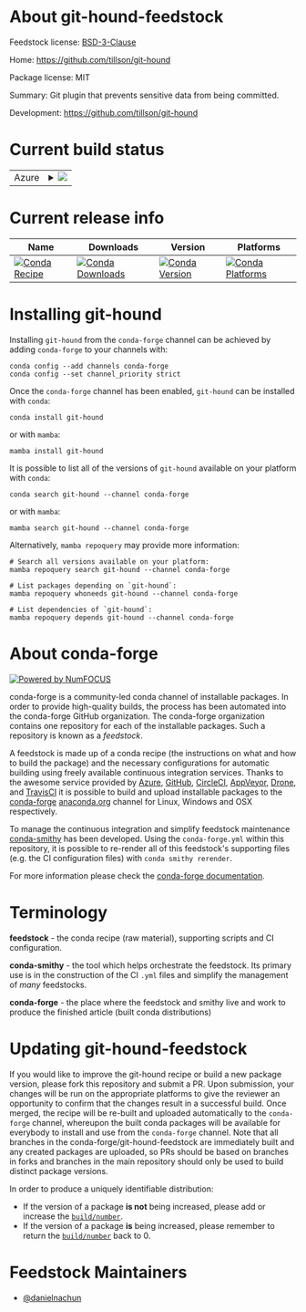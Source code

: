 About git-hound-feedstock
=========================

Feedstock license: [BSD-3-Clause](https://github.com/conda-forge/git-hound-feedstock/blob/main/LICENSE.txt)

Home: https://github.com/tillson/git-hound

Package license: MIT

Summary: Git plugin that prevents sensitive data from being committed.

Development: https://github.com/tillson/git-hound

Current build status
====================


<table>
    
  <tr>
    <td>Azure</td>
    <td>
      <details>
        <summary>
          <a href="https://dev.azure.com/conda-forge/feedstock-builds/_build/latest?definitionId=23427&branchName=main">
            <img src="https://dev.azure.com/conda-forge/feedstock-builds/_apis/build/status/git-hound-feedstock?branchName=main">
          </a>
        </summary>
        <table>
          <thead><tr><th>Variant</th><th>Status</th></tr></thead>
          <tbody><tr>
              <td>linux_64</td>
              <td>
                <a href="https://dev.azure.com/conda-forge/feedstock-builds/_build/latest?definitionId=23427&branchName=main">
                  <img src="https://dev.azure.com/conda-forge/feedstock-builds/_apis/build/status/git-hound-feedstock?branchName=main&jobName=linux&configuration=linux%20linux_64_" alt="variant">
                </a>
              </td>
            </tr><tr>
              <td>osx_64</td>
              <td>
                <a href="https://dev.azure.com/conda-forge/feedstock-builds/_build/latest?definitionId=23427&branchName=main">
                  <img src="https://dev.azure.com/conda-forge/feedstock-builds/_apis/build/status/git-hound-feedstock?branchName=main&jobName=osx&configuration=osx%20osx_64_" alt="variant">
                </a>
              </td>
            </tr><tr>
              <td>win_64</td>
              <td>
                <a href="https://dev.azure.com/conda-forge/feedstock-builds/_build/latest?definitionId=23427&branchName=main">
                  <img src="https://dev.azure.com/conda-forge/feedstock-builds/_apis/build/status/git-hound-feedstock?branchName=main&jobName=win&configuration=win%20win_64_" alt="variant">
                </a>
              </td>
            </tr>
          </tbody>
        </table>
      </details>
    </td>
  </tr>
</table>

Current release info
====================

| Name | Downloads | Version | Platforms |
| --- | --- | --- | --- |
| [![Conda Recipe](https://img.shields.io/badge/recipe-git--hound-green.svg)](https://anaconda.org/conda-forge/git-hound) | [![Conda Downloads](https://img.shields.io/conda/dn/conda-forge/git-hound.svg)](https://anaconda.org/conda-forge/git-hound) | [![Conda Version](https://img.shields.io/conda/vn/conda-forge/git-hound.svg)](https://anaconda.org/conda-forge/git-hound) | [![Conda Platforms](https://img.shields.io/conda/pn/conda-forge/git-hound.svg)](https://anaconda.org/conda-forge/git-hound) |

Installing git-hound
====================

Installing `git-hound` from the `conda-forge` channel can be achieved by adding `conda-forge` to your channels with:

```
conda config --add channels conda-forge
conda config --set channel_priority strict
```

Once the `conda-forge` channel has been enabled, `git-hound` can be installed with `conda`:

```
conda install git-hound
```

or with `mamba`:

```
mamba install git-hound
```

It is possible to list all of the versions of `git-hound` available on your platform with `conda`:

```
conda search git-hound --channel conda-forge
```

or with `mamba`:

```
mamba search git-hound --channel conda-forge
```

Alternatively, `mamba repoquery` may provide more information:

```
# Search all versions available on your platform:
mamba repoquery search git-hound --channel conda-forge

# List packages depending on `git-hound`:
mamba repoquery whoneeds git-hound --channel conda-forge

# List dependencies of `git-hound`:
mamba repoquery depends git-hound --channel conda-forge
```


About conda-forge
=================

[![Powered by
NumFOCUS](https://img.shields.io/badge/powered%20by-NumFOCUS-orange.svg?style=flat&colorA=E1523D&colorB=007D8A)](https://numfocus.org)

conda-forge is a community-led conda channel of installable packages.
In order to provide high-quality builds, the process has been automated into the
conda-forge GitHub organization. The conda-forge organization contains one repository
for each of the installable packages. Such a repository is known as a *feedstock*.

A feedstock is made up of a conda recipe (the instructions on what and how to build
the package) and the necessary configurations for automatic building using freely
available continuous integration services. Thanks to the awesome service provided by
[Azure](https://azure.microsoft.com/en-us/services/devops/), [GitHub](https://github.com/),
[CircleCI](https://circleci.com/), [AppVeyor](https://www.appveyor.com/),
[Drone](https://cloud.drone.io/welcome), and [TravisCI](https://travis-ci.com/)
it is possible to build and upload installable packages to the
[conda-forge](https://anaconda.org/conda-forge) [anaconda.org](https://anaconda.org/)
channel for Linux, Windows and OSX respectively.

To manage the continuous integration and simplify feedstock maintenance
[conda-smithy](https://github.com/conda-forge/conda-smithy) has been developed.
Using the ``conda-forge.yml`` within this repository, it is possible to re-render all of
this feedstock's supporting files (e.g. the CI configuration files) with ``conda smithy rerender``.

For more information please check the [conda-forge documentation](https://conda-forge.org/docs/).

Terminology
===========

**feedstock** - the conda recipe (raw material), supporting scripts and CI configuration.

**conda-smithy** - the tool which helps orchestrate the feedstock.
                   Its primary use is in the construction of the CI ``.yml`` files
                   and simplify the management of *many* feedstocks.

**conda-forge** - the place where the feedstock and smithy live and work to
                  produce the finished article (built conda distributions)


Updating git-hound-feedstock
============================

If you would like to improve the git-hound recipe or build a new
package version, please fork this repository and submit a PR. Upon submission,
your changes will be run on the appropriate platforms to give the reviewer an
opportunity to confirm that the changes result in a successful build. Once
merged, the recipe will be re-built and uploaded automatically to the
`conda-forge` channel, whereupon the built conda packages will be available for
everybody to install and use from the `conda-forge` channel.
Note that all branches in the conda-forge/git-hound-feedstock are
immediately built and any created packages are uploaded, so PRs should be based
on branches in forks and branches in the main repository should only be used to
build distinct package versions.

In order to produce a uniquely identifiable distribution:
 * If the version of a package **is not** being increased, please add or increase
   the [``build/number``](https://docs.conda.io/projects/conda-build/en/latest/resources/define-metadata.html#build-number-and-string).
 * If the version of a package **is** being increased, please remember to return
   the [``build/number``](https://docs.conda.io/projects/conda-build/en/latest/resources/define-metadata.html#build-number-and-string)
   back to 0.

Feedstock Maintainers
=====================

* [@danielnachun](https://github.com/danielnachun/)


